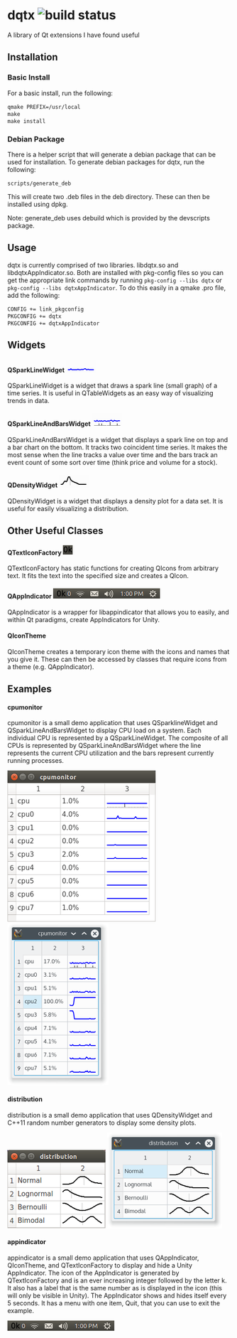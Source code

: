 # dqtx ![build status](https://travis-ci.org/dcdillon/dqtx.svg?branch=master)
A library of Qt extensions I have found useful

## Installation

### Basic Install
For a basic install, run the following:

```
qmake PREFIX=/usr/local
make
make install
```
### Debian Package

There is a helper script that will generate a debian package that can be used for installation.  To generate debian packages for dqtx, run the following:

```
scripts/generate_deb
```
This will create two .deb files in the deb directory.  These can then be installed using dpkg.

Note: generate_deb uses debuild which is provided by the devscripts package.

## Usage
dqtx is currently comprised of two libraries.  libdqtx.so and libdqtxAppIndicator.so.  Both are installed with pkg-config files so you can get the appropriate link commands by running `pkg-config --libs dqtx` or `pkg-config --libs dqtxAppIndicator`.  To do this easily in a qmake .pro file, add the following:

```
CONFIG += link_pkgconfig
PKGCONFIG += dqtx
PKGCONFIG += dqtxAppIndicator
```

## Widgets
#### QSparkLineWidget ![SparkLine](images/sparkline.png)
QSparkLineWidget is a widget that draws a spark line (small graph) of a time series.  It is useful in QTableWidgets as an easy way of visualizing trends in data.

#### QSparkLineAndBarsWidget ![SparkLineAndBars](images/sparklineandbars.png)
QSparkLineAndBarsWidget is a widget that displays a spark line on top and a bar chart on the bottom.  It tracks two coincident time series.  It makes the most sense when the line tracks a value over time and the bars track an event count of some sort over time (think price and volume for a stock).

#### QDensityWidget ![Density](images/density.png)
QDensityWidget is a widget that displays a density plot for a data set.  It is useful for easily visualizing a distribution.

## Other Useful Classes
#### QTextIconFactory ![TextIcon](images/texticon.png)
QTextIconFactory has static functions for creating QIcons from arbitrary text.  It fits the text into the specified size and creates a QIcon.

#### QAppIndicator ![AppIndicator](images/appindicator.png)
QAppIndicator is a wrapper for libappindicator that allows you to easily, and within Qt paradigms, create AppIndicators for Unity.

#### QIconTheme
QIconTheme creates a temporary icon theme with the icons and names that you give it.  These can then be accessed by classes that require icons from a theme (e.g. QAppIndicator).

## Examples
#### cpumonitor
cpumonitor is a small demo application that uses QSparklineWidget and QSparkLineAndBarsWidget to display CPU load on a system.  Each individual CPU is represented by a QSparkLineWidget.  The composite of all CPUs is represented by QSparkLineAndBarsWidget where the line represents the current CPU utilization and the bars represent currently running processes.

![ubuntu screenshot](images/cpumonitor_ubuntu.png) ![kubuntu screenshot](images/cpumonitor.png)

#### distribution
distribution is a small demo application that uses QDensityWidget and C++11 random number generators to display some density plots.

![ubuntu screenshot](images/distribution_ubuntu.png) ![kubuntu screenshot](images/distribution.png)

#### appindicator
appindicator is a small demo application that uses QAppIndicator, QIconTheme, and QTextIconFactory to display and hide a Unity AppIndicator.  The icon of the AppIndicator is generated by QTextIconFactory and is an ever increasing integer followed by the letter k.  It also has a label that is the same number as is displayed in the icon (this will only be visible in Unity).  The AppIndicator shows and hides itself every 5 seconds.  It has a menu with one item, Quit, that you can use to exit the example.

![ubuntu screenshot](images/appindicator.png)

